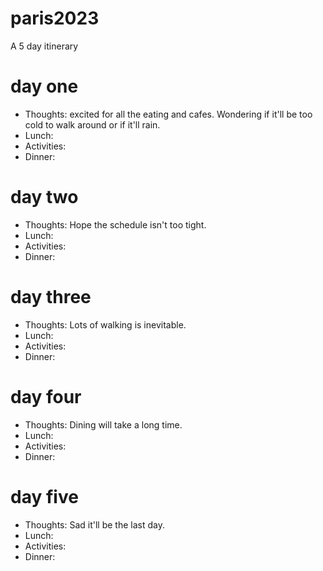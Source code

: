 # paris2023
A 5 day itinerary

# day one

- Thoughts: excited for all the eating and cafes. Wondering if it'll be too cold to walk around or if it'll rain.
- Lunch:
- Activities:
- Dinner:

# day two 

- Thoughts: Hope the schedule isn't too tight. 
- Lunch:
- Activities:
- Dinner:

# day three

- Thoughts: Lots of walking is inevitable. 
- Lunch:
- Activities:
- Dinner:

# day four

- Thoughts: Dining will take a long time. 
- Lunch:
- Activities:
- Dinner:

# day five

- Thoughts: Sad it'll be the last day. 
- Lunch:
- Activities:
- Dinner:
